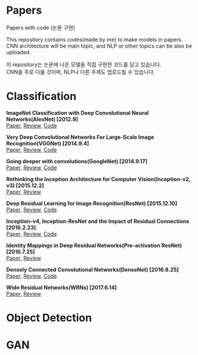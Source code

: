 # Papers
Papers with code (논문 구현)

This repository contains codes(made by me) to make models in papers.  
CNN architecture will be main topic, and NLP or other topics can be also be uploaded.

이 repository는 논문에 나온 모델을 직접 구현한 코드를 담고 있습니다.  
CNN을 주로 다룰 것이며, NLP나 다른 주제도 업로드될 수 있습니다.

# Classification  

**ImageNet Classification with Deep Convolutional Neural Networks(AlexNet) [2012.9]**   
[Paper](https://proceedings.neurips.cc/paper/2012/file/c399862d3b9d6b76c8436e924a68c45b-Paper.pdf), [Review](https://velog.io/@bpbpbp_yosep/ImageNet-Classification-with-Deep-Convolutional-Neural-NetworksAlexnet), [Code](https://github.com/Parkyosep/Papers/blob/main/Classification/Alexnet(PyTorch).ipynb)  

**Very Deep Convolutional Networks For Large-Scale Image Recognition(VGGNet) [2014.9.4]**  
[Paper](https://arxiv.org/pdf/1409.1556.pdf), [Review](https://velog.io/@bpbpbp_yosep/Very-Deep-Convolutional-Networks-For-Large-Scale-Image-RecognitionVGGNet), [Code](https://github.com/Parkyosep/Papers/blob/main/Classification/VGGNet(PyTorch).ipynb)  

**Going deeper with convolutions(GoogleNet) [2014.9.17]**  
[Paper](https://arxiv.org/abs/1409.4842), [Review](https://velog.io/@bpbpbp_yosep/Going-deeper-with-convolutionsGoogLeNet), [Code](https://github.com/Parkyosep/Papers/blob/main/Classification/GoogLeNet(PyTorch).ipynb)  

**Rethinking the Inception Architecture for Computer Vision(Inception-v2, v3) [2015.12.2]**  
[Paper](https://arxiv.org/pdf/1512.00567.pdf), [Review](https://velog.io/@bpbpbp_yosep/Rethinking-the-Inception-Architecture-for-Computer-VisionInception-v2-v3)  

**Deep Residual Learning for Image Recognition(ResNet) [2015.12.10]**  
[Paper](https://arxiv.org/abs/1512.03385), [Review](https://velog.io/@bpbpbp_yosep/Deep-Residual-Learning-for-Image-RecognitionResNet), [Code](https://github.com/Parkyosep/Papers/blob/main/Classification/ResNet(PyTorch).ipynb)  
  
**Inception-v4, Inception-ResNet and the Impact of Residual Connections [2016.2.23]**  
[Paper](https://arxiv.org/pdf/1602.07261v2.pdf), [Review](https://velog.io/@bpbpbp_yosep/Inception-v4-Inception-ResNet-and-the-Impact-of-Residual-Connections), [Code](https://github.com/Parkyosep/Papers/blob/main/Classification/Inception_v4(PyTorch).ipynb)  

**Identity Mappings in Deep Residual Networks(Pre-activation ResNet) [2016.7.25]**  
[Paper](https://arxiv.org/pdf/1603.05027.pdf), [Review](https://velog.io/@bpbpbp_yosep/Identity-Mappings-in-Deep-Residual-NetworksPre-activation-ResNet)  
  
**Densely Connected Convolutional Networks(DenseNet) [2016.8.25]**  
[Paper](https://arxiv.org/pdf/1608.06993.pdf), [Review](https://velog.io/@bpbpbp_yosep/Densely-Connected-Convolutional-NetworksDenseNet), [Code](https://github.com/Parkyosep/Papers/blob/main/Classification/DenseNet(PyTorch).ipynb)  

**Wide Residual Networks(WRNs) [2017.6.14]**  
[Paper](https://arxiv.org/pdf/1605.07146.pdf), [Review](https://velog.io/@bpbpbp_yosep/Wide-Residual-NetworkWRN)  

# Object Detection  

# GAN  

